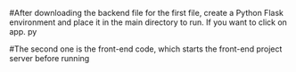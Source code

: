 #After downloading the backend file for the first file, create a Python Flask environment and place it in the main directory to run. If you want to click on app. py

#The second one is the front-end code, which starts the front-end project server before running

